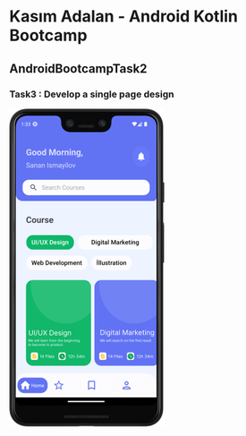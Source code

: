#  Kasım Adalan - Android Kotlin Bootcamp 
## AndroidBootcampTask2 
### Task3 : Develop a single page design<br/> 
!["img1"](https://github.com/SananIsmayilov/AndroidBootcampTask3/blob/master/screenshot/screenshot1.png)
